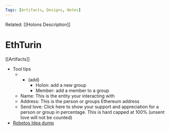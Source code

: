 ```yaml
---
Tags: [Artifacts, Designs, Notes]
---
```

Related: [[Holons Description]]
# EthTurin
[[Artifacts]] 
- Tool tips
    - + (add) 
        - Holon: add a new group
        - Member: add a member to a group
    - Name: This is the entity your interacting with
    - Address: This is the person or groups Ethereum address
    - Send love: Click here to show your support and appreciation for a person or group in percentage. This is hard capped at 100% (unsent love will not be counted)
- [Robetos Idea dump](https://docs.google.com/[[Presentation]]/d/1haE3bP3ORWBwBH2l2Sl6ic8HCagkxc4zdal7wOCm230/edit?ouid=117827824935588620786&usp=slides_home&ths=true)
